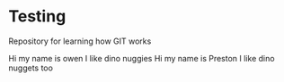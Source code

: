 # Testing
Repository for learning how GIT works

Hi my name is owen I like dino nuggies
Hi my name is Preston I like dino nuggets too